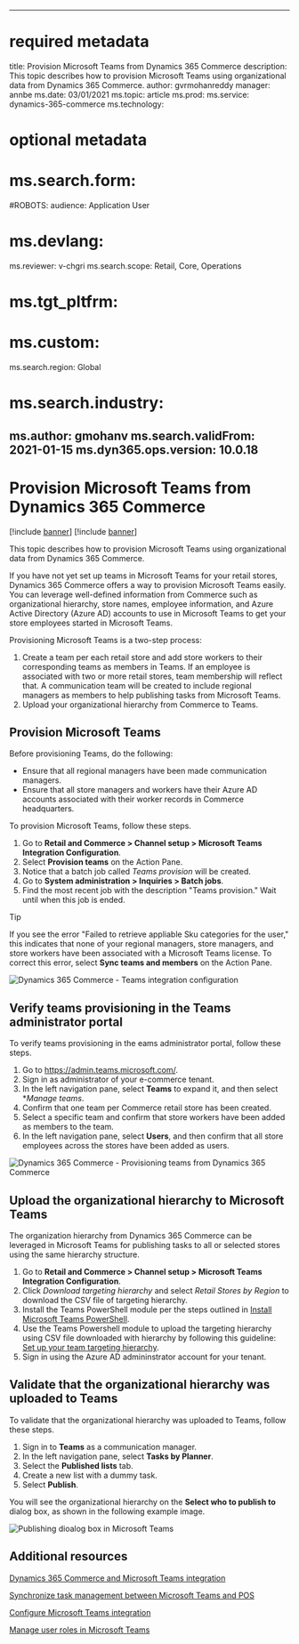 
---
# required metadata
title: Provision Microsoft Teams from Dynamics 365 Commerce
description: This topic describes how to provision Microsoft Teams using organizational data from Dynamics 365 Commerce.
author: gvrmohanreddy
manager: annbe
ms.date: 03/01/2021
ms.topic: article
ms.prod: 
ms.service: dynamics-365-commerce
ms.technology: 
# optional metadata
# ms.search.form:  
#ROBOTS: 
audience: Application User
# ms.devlang: 
ms.reviewer: v-chgri
ms.search.scope: Retail, Core, Operations
# ms.tgt_pltfrm: 
# ms.custom: 
ms.search.region: Global
# ms.search.industry: 
ms.author: gmohanv
ms.search.validFrom: 2021-01-15
ms.dyn365.ops.version: 10.0.18
---

# Provision Microsoft Teams from Dynamics 365 Commerce

[!include [banner](includes/banner.md)]
[!include [banner](includes/preview-banner.md)]

This topic describes how to provision Microsoft Teams using organizational data from Dynamics 365 Commerce.

If you have not yet set up teams in Microsoft Teams for your retail stores, Dynamics 365 Commerce offers a way to provision Microsoft Teams easily. You can leverage well-defined information from Commerce such as organizational hierarchy, store names, employee information, and Azure Active Directory (Azure AD) accounts to use in Microsoft Teams to get your store employees started in Microsoft Teams.

Provisioning Microsoft Teams is a two-step process:

1. Create a team per each retail store and add store workers to their corresponding teams as members in Teams. If an employee is associated with two or more retail stores, team membership will reflect that. A communication team will be created to include regional managers as members to help publishing tasks from Microsoft Teams.  
1. Upload your organizational hierarchy from Commerce to Teams.  

## Provision Microsoft Teams

Before provisioning Teams, do the following:

- Ensure that all regional managers have been made communication managers.
- Ensure that all store managers and workers have their Azure AD accounts associated with their worker records in Commerce headquarters.

To provision Microsoft Teams, follow these steps.

1. Go to **Retail and Commerce \> Channel setup \> Microsoft Teams Integration Configuration**.
1. Select **Provision teams** on the Action Pane.
1. Notice that a batch job called *Teams provision* will be created. 
1. Go to **System administration \> Inquiries \> Batch jobs**.
1. Find the most recent job with the description "Teams provision." Wait until when this job is ended.

> [!TIP]
> If you see the error "Failed to retrieve appliable Sku categories for the user," this indicates that none of your regional managers, store managers, and store workers have been associated with a Microsoft Teams license. To correct this error, select **Sync teams and members** on the Action Pane.  

![Dynamics 365 Commerce - Teams integration configuration](media/D365-Commerce-Microsoft-Teams-Configuration_with_disclaimer.png)

## Verify teams provisioning in the Teams administrator portal

To verify teams provisioning in the eams administrator portal, follow these steps.
	
1. Go to https://admin.teams.microsoft.com/.
2. Sign in as administrator of your e-commerce tenant. 
3. In the left navigation pane, select **Teams** to expand it, and then select **Manage teams*.
4. Confirm that one team per Commerce retail store has been created. 
5. Select a specific team and confirm that store workers have been added as members to the team. 
6. In the left navigation pane, select **Users**, and then confirm that all store employees across the stores have been added as users.

![Dynamics 365 Commerce - Provisioning teams from Dynamics 365 Commerce](media/Teams-FLW-Admin-Teams.png)

## Upload the organizational hierarchy to Microsoft Teams 
	
The organization hierarchy from Dynamics 365 Commerce can be leveraged in Microsoft Teams for publishing tasks to all or selected stores using the same hierarchy structure. 
	
1. Go to **Retail and Commerce \> Channel setup \> Microsoft Teams Integration Configuration**.
1. Click *Download targeting hierarchy* and select *Retail Stores by Region* to download the CSV file of targeting hierarchy. 
1. Install the Teams PowerShell module per the steps outlined in [Install Microsoft Teams PowerShell](https://docs.microsoft.com/microsoftteams/teams-powershell-install).  
1. Use the Teams Powershell module to upload the targeting hierarchy using CSV file downloaded with hierarchy by following this guideline: [Set up your team targeting hierarchy](https://docs.microsoft.com/microsoftteams/set-up-your-team-hierarchy). 
1. Sign in using the Azure AD admininstrator account for your tenant. 

## Validate that the organizational hierarchy was uploaded to Teams

To validate that the organizational hierarchy was uploaded to Teams, follow these steps.

1. Sign in to **Teams** as a communication manager. 
1. In the left navigation pane, select **Tasks by Planner**.
1. Select the **Published lists** tab.
1. Create a new list with a dummy task.
1. Select **Publish**. 

You will see the organizational hierarchy on the **Select who to publish to** dialog box, as shown in the following example image. 

![Publishing dioalog box in Microsoft Teams](media/Microsoft-teams-verify-org-hierarchy.png)

## Additional resources

[Dynamics 365 Commerce and Microsoft Teams integration ](commerce-teams-integration.md)

[Synchronize task management between Microsoft Teams and POS](synchronize-tasks-teams-pos.md)

[Configure Microsoft Teams integration](configure-teams-integration.md)

[Manage user roles in Microsoft Teams](manage-user-roles-teams.md)


